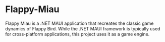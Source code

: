 # Flappy-Miau
Flappy Miau is a .NET MAUI application that recreates the classic game dynamics of Flappy Bird. While the .NET MAUI framework is typically used for cross-platform applications, this project uses it as a game engine.

